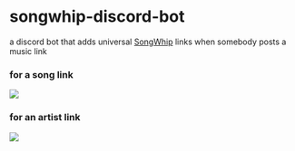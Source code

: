 # songwhip-discord-bot

a discord bot that adds universal [SongWhip](https://songwhip.com) links when somebody posts a music link


### for a song link
<img src="https://i.imgur.com/4MFQTTK.png">


### for an artist link
<img src="https://i.imgur.com/SE23a8t.png">




